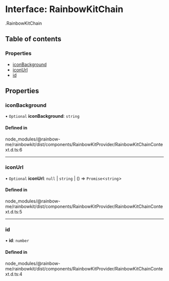 # Interface: RainbowKitChain

[<internal>](../wiki/%3Cinternal%3E).RainbowKitChain

## Table of contents

### Properties

- [iconBackground](../wiki/%3Cinternal%3E.RainbowKitChain#iconbackground)
- [iconUrl](../wiki/%3Cinternal%3E.RainbowKitChain#iconurl)
- [id](../wiki/%3Cinternal%3E.RainbowKitChain#id)

## Properties

### iconBackground

• `Optional` **iconBackground**: `string`

#### Defined in

node_modules/@rainbow-me/rainbowkit/dist/components/RainbowKitProvider/RainbowKitChainContext.d.ts:6

___

### iconUrl

• `Optional` **iconUrl**: ``null`` \| `string` \| () => `Promise`<`string`\>

#### Defined in

node_modules/@rainbow-me/rainbowkit/dist/components/RainbowKitProvider/RainbowKitChainContext.d.ts:5

___

### id

• **id**: `number`

#### Defined in

node_modules/@rainbow-me/rainbowkit/dist/components/RainbowKitProvider/RainbowKitChainContext.d.ts:4
